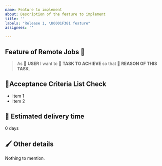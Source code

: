 ```yaml
---
name: Feature to implement
about: Description of the feature to implement
title: ''
labels: "Release 1, \U0001F381 feature"
assignees: ''

---
```


## Feature of Remote Jobs 🎁

> As 👤 **USER** I want to 🔨 **TASK TO ACHIEVE** so that 📌 **REASON OF THIS TASK**.

## 📍Acceptance Criteria List Check

- Item 1
- Item 2

## 📅 Estimated delivery time

 0 days
 
## 🖌 Other details

Nothing to mention.
